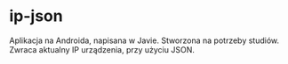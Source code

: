 # ip-json
Aplikacja na Androida, napisana w Javie. Stworzona na potrzeby studiów.
Zwraca aktualny IP urządzenia, przy użyciu JSON.

